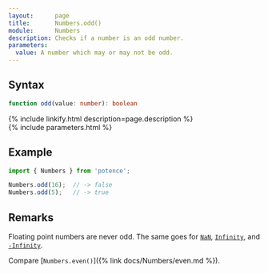 ```yaml
---
layout:      page
title:       Numbers.odd()
module:      Numbers
description: Checks if a number is an odd number.
parameters:
  value: A number which may or may not be odd.
---
```

## Syntax

```ts
function odd(value: number): boolean
```

<div class="description">{% include linkify.html description=page.description %}</div>
{% include parameters.html %}

## Example

```ts
import { Numbers } from 'potence';

Numbers.odd(16);  // -> false
Numbers.odd(5);   // -> true
```

## Remarks

Floating point numbers are never odd. The same goes for
[`NaN`](https://developer.mozilla.org/en-US/docs/Web/JavaScript/Reference/Global_Objects/Number/NaN),
[`Infinity`](https://developer.mozilla.org/en-US/docs/Web/JavaScript/Reference/Global_Objects/Number/POSITIVE_INFINITY),
and [`-Infinity`](https://developer.mozilla.org/en-US/docs/Web/JavaScript/Reference/Global_Objects/Number/NEGATIVE_INFINITY).

Compare [`Numbers.even()`]({% link docs/Numbers/even.md %}).
